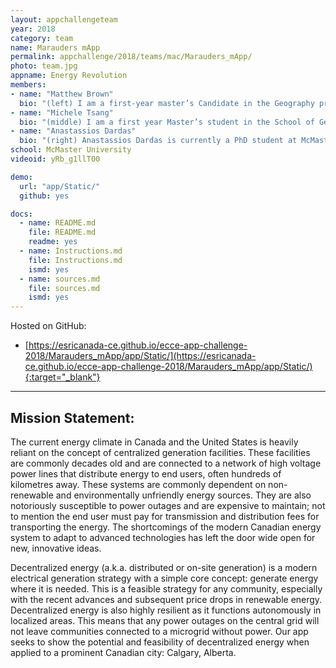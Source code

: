 ```yaml
---
layout: appchallengeteam
year: 2018
category: team
name: Marauders mApp
permalink: appchallenge/2018/teams/mac/Marauders_mApp/
photo: team.jpg
appname: Energy Revolution
members:
- name: "Matthew Brown"
  bio: "(left) I am a first-year master’s Candidate in the Geography program at McMaster. This is my second time participating in the app challenge. Since last year’s challenge, I’ve been self-teaching myself programming, so I hope to apply my skills this year. Having just attended the Esri DevSummit, I have a lot of new app ideas that I can’t wait to apply! May the best team win!"
- name: "Michele Tsang"
  bio: "(middle) I am a first year Master’s student in the School of Geography and Earth Sciences at McMaster University. My research focuses on how accessibility of the road network is affected by flooding events in Calgary and Winnipeg. I am an ECCE Student Associate and this is my second year competing in the App Challenge. Some of my hobbies include cooking, hiking and traveling."
- name: "Anastassios Dardas"
  bio: "(right) Anastassios Dardas is currently a PhD student at McMaster University, specializing in the spatio-temporal dimensions of health and transportation geography on informal caregivers. His other specialties are GIS, spatial statistics and network analyses, and has a strong background in computer programming. After completing his PhD, Anastassios has a strong desire to learn deep learning and applied artificial intelligence. In the current midst of his PhD studies, he and his teams competed the app challenge and placed 3rd two consecutive times in a row. Hobbies: traveling, hackathons, ultimate frisbee, and rowing. "
school: McMaster University
videoid: yRb_g1llT00

demo:
  url: "app/Static/"
  github: yes

docs:
  - name: README.md
    file: README.md
    readme: yes
  - name: Instructions.md
    file: Instructions.md
    ismd: yes
  - name: sources.md
    file: sources.md
    ismd: yes
---
```


Hosted on GitHub:

- [https://esricanada-ce.github.io/ecce-app-challenge-2018/Marauders_mApp/app/Static/](https://esricanada-ce.github.io/ecce-app-challenge-2018/Marauders_mApp/app/Static/){:target="_blank"}

---

## Mission Statement:

The current energy climate in Canada and the United States is heavily reliant on the concept of centralized generation facilities. These facilities are commonly decades old and are connected to a network of high voltage power lines that distribute energy to end users, often hundreds of kilometres away. These systems are commonly dependent on non-renewable and environmentally unfriendly energy sources. They are also notoriously susceptible to power outages and are expensive to maintain; not to mention the end user must pay for transmission and distribution fees for transporting the energy. The shortcomings of the modern Canadian energy system to adapt to advanced technologies has left the door wide open for new, innovative ideas.

Decentralized energy (a.k.a. distributed or on-site generation) is a modern electrical generation strategy with a simple core concept: generate energy where it is needed. This is a feasible strategy for any community, especially with the recent advances and subsequent price drops in renewable energy. Decentralized energy is also highly resilient as it  functions autonomously in localized areas. This means that any power outages on the central grid will not leave communities connected to a microgrid without power. Our app seeks to show the potential and feasibility of decentralized energy when applied to a prominent Canadian city: Calgary, Alberta.
